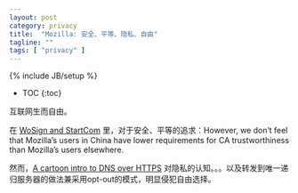 ```yaml
---
layout: post
category: privacy
title:  "Mozilla: 安全、平等、隐私、自由"
tagline: ""
tags: [ "privacy" ] 
---
```

{% include JB/setup %}

* TOC
{:toc}

互联网生而自由。

在 [WoSign and StartCom](https://docs.google.com/document/d/1C6BlmbeQfn4a9zydVi2UvjBGv6szuSB4sMYUcVrR8vQ/edit) 里，对于安全、平等的追求：However, we don’t feel that Mozilla’s users in China have lower requirements for CA trustworthiness than Mozilla’s users elsewhere.

然而，[A cartoon intro to DNS over HTTPS](https://hacks.mozilla.org/2018/05/a-cartoon-intro-to-dns-over-https/) 对隐私的认知。。。以及转发到唯一递归服务器的做法兼采用opt-out的模式，明显侵犯自由选择。
